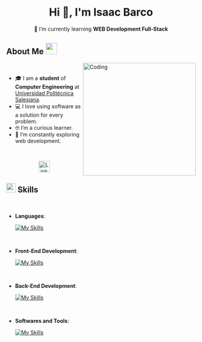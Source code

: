 <h1 align="center">Hi 👋, I'm Isaac Barco</h1>

<p align="center">
    🌱 I’m currently learning <strong>WEB Development Full-Stack</strong>
</p>

## About Me <img src="https://github.com/7oSkaaa/7oSkaaa/blob/main/Images/about_me.gif?raw=true" width="30px">

<img align="right" alt="Coding" width="300" src="https://cdn.dribbble.com/users/4382412/screenshots/15633275/media/085a014ebebde73e5cd510c93941f49a.gif">

<br>

- 🎓 I am a <strong>student</strong> of <strong>Computer Engineering</strong> at <a href="https://computaciongye.ups.edu.ec" target="_blank">Universidad Politécnica Salesiana</a>.
- 💻 I love using software as a solution for every problem.
- 🤓 I’m a curious learner.
- 🌱 I’m constantly exploring web development.

<br>

<p align="center">
    <a href="https://www.linkedin.com/in/isaacbarco" target="_blank">
        <img src="https://cdn-icons-png.flaticon.com/512/174/174857.png" alt="LinkedIn" width="30" height="30" />
    </a>
</p>

## <img src="https://media2.giphy.com/media/QssGEmpkyEOhBCb7e1/giphy.gif?cid=ecf05e47a0n3gi1bfqntqmob8g9aid1oyj2wr3ds3mg700bl&rid=giphy.gif" width ="25"><b> Skills</b>
<br>

<p align="center">

- **Languages**:

    [![My Skills](https://skillicons.dev/icons?i=js,py)](https://skillicons.dev)

<br>   
    
- **Front-End Development**:

    [![My Skills](https://skillicons.dev/icons?i=html,css,js,react)](https://skillicons.dev)

<br>

- **Back-End Development**:

    [![My Skills](https://skillicons.dev/icons?i=nodejs)](https://skillicons.dev)
<br>

- **Softwares and Tools**:
    
    [![My Skills](https://skillicons.dev/icons?i=git,github,vscode,linux)](https://skillicons.dev)


</p>
